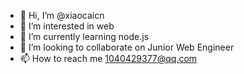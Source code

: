 - 👋 Hi, I’m @xiaocaicn
- 👀 I’m interested in web
- 🌱 I’m currently learning node.js
- 💞️ I’m looking to collaborate on Junior Web Engineer
- 📫 How to reach me 1040429377@qq.com

<!---
xiaocaicn/xiaocaicn is a ✨ special ✨ repository because its `README.md` (this file) appears on your GitHub profile.
You can click the Preview link to take a look at your changes.
--->
